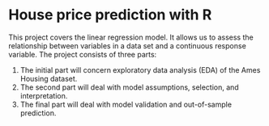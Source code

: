 # House price prediction with R

This project covers the linear regression model. It allows us to assess the relationship between variables in a data set and a continuous response variable.
The project consists of three parts: 
1. The initial part will concern exploratory data analysis (EDA) of the Ames Housing dataset. 
2. The second part will deal with model assumptions, selection, and interpretation. 
3. The final part will deal with model validation and out-of-sample prediction.
